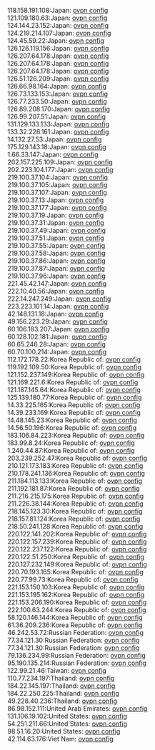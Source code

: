 118.158.191.108:Japan: [ovpn config](vpn/118_158_191_108.ovpn)  
121.109.180.63:Japan: [ovpn config](vpn/121_109_180_63.ovpn)  
124.144.23.152:Japan: [ovpn config](vpn/124_144_23_152.ovpn)  
124.219.214.107:Japan: [ovpn config](vpn/124_219_214_107.ovpn)  
124.45.59.22:Japan: [ovpn config](vpn/124_45_59_22.ovpn)  
126.126.119.156:Japan: [ovpn config](vpn/126_126_119_156.ovpn)  
126.207.64.178:Japan: [ovpn config](vpn/126_207_64_178.ovpn)  
126.207.64.178:Japan: [ovpn config](vpn/126_207_64_178.ovpn)  
126.207.64.178:Japan: [ovpn config](vpn/126_207_64_178.ovpn)  
126.51.126.209:Japan: [ovpn config](vpn/126_51_126_209.ovpn)  
126.66.98.164:Japan: [ovpn config](vpn/126_66_98_164.ovpn)  
126.73.133.153:Japan: [ovpn config](vpn/126_73_133_153.ovpn)  
126.77.233.50:Japan: [ovpn config](vpn/126_77_233_50.ovpn)  
126.89.208.170:Japan: [ovpn config](vpn/126_89_208_170.ovpn)  
126.99.207.51:Japan: [ovpn config](vpn/126_99_207_51.ovpn)  
131.129.133.133:Japan: [ovpn config](vpn/131_129_133_133.ovpn)  
133.32.226.161:Japan: [ovpn config](vpn/133_32_226_161.ovpn)  
14.132.27.53:Japan: [ovpn config](vpn/14_132_27_53.ovpn)  
175.129.143.18:Japan: [ovpn config](vpn/175_129_143_18.ovpn)  
1.66.33.147:Japan: [ovpn config](vpn/1_66_33_147.ovpn)  
202.157.225.109:Japan: [ovpn config](vpn/202_157_225_109.ovpn)  
202.223.104.177:Japan: [ovpn config](vpn/202_223_104_177.ovpn)  
219.100.37.104:Japan: [ovpn config](vpn/219_100_37_104.ovpn)  
219.100.37.105:Japan: [ovpn config](vpn/219_100_37_105.ovpn)  
219.100.37.107:Japan: [ovpn config](vpn/219_100_37_107.ovpn)  
219.100.37.13:Japan: [ovpn config](vpn/219_100_37_13.ovpn)  
219.100.37.177:Japan: [ovpn config](vpn/219_100_37_177.ovpn)  
219.100.37.19:Japan: [ovpn config](vpn/219_100_37_19.ovpn)  
219.100.37.31:Japan: [ovpn config](vpn/219_100_37_31.ovpn)  
219.100.37.49:Japan: [ovpn config](vpn/219_100_37_49.ovpn)  
219.100.37.51:Japan: [ovpn config](vpn/219_100_37_51.ovpn)  
219.100.37.55:Japan: [ovpn config](vpn/219_100_37_55.ovpn)  
219.100.37.58:Japan: [ovpn config](vpn/219_100_37_58.ovpn)  
219.100.37.86:Japan: [ovpn config](vpn/219_100_37_86.ovpn)  
219.100.37.87:Japan: [ovpn config](vpn/219_100_37_87.ovpn)  
219.100.37.96:Japan: [ovpn config](vpn/219_100_37_96.ovpn)  
221.45.42.147:Japan: [ovpn config](vpn/221_45_42_147.ovpn)  
222.10.40.56:Japan: [ovpn config](vpn/222_10_40_56.ovpn)  
222.14.247.249:Japan: [ovpn config](vpn/222_14_247_249.ovpn)  
223.223.101.14:Japan: [ovpn config](vpn/223_223_101_14.ovpn)  
42.148.131.18:Japan: [ovpn config](vpn/42_148_131_18.ovpn)  
49.156.223.29:Japan: [ovpn config](vpn/49_156_223_29.ovpn)  
60.106.183.207:Japan: [ovpn config](vpn/60_106_183_207.ovpn)  
60.128.102.181:Japan: [ovpn config](vpn/60_128_102_181.ovpn)  
60.65.246.28:Japan: [ovpn config](vpn/60_65_246_28.ovpn)  
60.70.100.214:Japan: [ovpn config](vpn/60_70_100_214.ovpn)  
112.172.178.22:Korea Republic of: [ovpn config](vpn/112_172_178_22.ovpn)  
119.192.109.50:Korea Republic of: [ovpn config](vpn/119_192_109_50.ovpn)  
121.152.237.149:Korea Republic of: [ovpn config](vpn/121_152_237_149.ovpn)  
121.169.221.6:Korea Republic of: [ovpn config](vpn/121_169_221_6.ovpn)  
121.187.145.64:Korea Republic of: [ovpn config](vpn/121_187_145_64.ovpn)  
125.139.180.77:Korea Republic of: [ovpn config](vpn/125_139_180_77.ovpn)  
14.33.225.165:Korea Republic of: [ovpn config](vpn/14_33_225_165.ovpn)  
14.39.233.169:Korea Republic of: [ovpn config](vpn/14_39_233_169.ovpn)  
14.48.145.23:Korea Republic of: [ovpn config](vpn/14_48_145_23.ovpn)  
14.56.50.196:Korea Republic of: [ovpn config](vpn/14_56_50_196.ovpn)  
183.106.84.223:Korea Republic of: [ovpn config](vpn/183_106_84_223.ovpn)  
183.99.8.24:Korea Republic of: [ovpn config](vpn/183_99_8_24.ovpn)  
1.240.44.87:Korea Republic of: [ovpn config](vpn/1_240_44_87.ovpn)  
203.239.252.47:Korea Republic of: [ovpn config](vpn/203_239_252_47.ovpn)  
210.121.173.183:Korea Republic of: [ovpn config](vpn/210_121_173_183.ovpn)  
210.178.241.136:Korea Republic of: [ovpn config](vpn/210_178_241_136.ovpn)  
211.184.113.133:Korea Republic of: [ovpn config](vpn/211_184_113_133.ovpn)  
211.192.181.87:Korea Republic of: [ovpn config](vpn/211_192_181_87.ovpn)  
211.216.215.175:Korea Republic of: [ovpn config](vpn/211_216_215_175.ovpn)  
211.226.38.144:Korea Republic of: [ovpn config](vpn/211_226_38_144.ovpn)  
218.145.123.30:Korea Republic of: [ovpn config](vpn/218_145_123_30.ovpn)  
218.157.81.124:Korea Republic of: [ovpn config](vpn/218_157_81_124.ovpn)  
218.50.241.128:Korea Republic of: [ovpn config](vpn/218_50_241_128.ovpn)  
220.122.141.202:Korea Republic of: [ovpn config](vpn/220_122_141_202.ovpn)  
220.122.157.239:Korea Republic of: [ovpn config](vpn/220_122_157_239.ovpn)  
220.122.237.122:Korea Republic of: [ovpn config](vpn/220_122_237_122.ovpn)  
220.122.51.250:Korea Republic of: [ovpn config](vpn/220_122_51_250.ovpn)  
220.127.232.149:Korea Republic of: [ovpn config](vpn/220_127_232_149.ovpn)  
220.70.193.165:Korea Republic of: [ovpn config](vpn/220_70_193_165.ovpn)  
220.77.99.73:Korea Republic of: [ovpn config](vpn/220_77_99_73.ovpn)  
221.153.150.103:Korea Republic of: [ovpn config](vpn/221_153_150_103.ovpn)  
221.153.195.162:Korea Republic of: [ovpn config](vpn/221_153_195_162.ovpn)  
221.153.206.190:Korea Republic of: [ovpn config](vpn/221_153_206_190.ovpn)  
222.100.63.244:Korea Republic of: [ovpn config](vpn/222_100_63_244.ovpn)  
58.120.146.144:Korea Republic of: [ovpn config](vpn/58_120_146_144.ovpn)  
61.36.209.236:Korea Republic of: [ovpn config](vpn/61_36_209_236.ovpn)  
46.242.53.72:Russian Federation: [ovpn config](vpn/46_242_53_72.ovpn)  
77.34.121.30:Russian Federation: [ovpn config](vpn/77_34_121_30.ovpn)  
77.34.121.30:Russian Federation: [ovpn config](vpn/77_34_121_30.ovpn)  
79.136.234.99:Russian Federation: [ovpn config](vpn/79_136_234_99.ovpn)  
95.190.135.214:Russian Federation: [ovpn config](vpn/95_190_135_214.ovpn)  
122.99.21.46:Taiwan: [ovpn config](vpn/122_99_21_46.ovpn)  
110.77.234.197:Thailand: [ovpn config](vpn/110_77_234_197.ovpn)  
184.22.145.197:Thailand: [ovpn config](vpn/184_22_145_197.ovpn)  
184.22.250.225:Thailand: [ovpn config](vpn/184_22_250_225.ovpn)  
49.228.40.236:Thailand: [ovpn config](vpn/49_228_40_236.ovpn)  
86.98.152.111:United Arab Emirates: [ovpn config](vpn/86_98_152_111.ovpn)  
131.106.19.102:United States: [ovpn config](vpn/131_106_19_102.ovpn)  
54.251.211.66:United States: [ovpn config](vpn/54_251_211_66.ovpn)  
98.51.16.20:United States: [ovpn config](vpn/98_51_16_20.ovpn)  
42.114.63.176:Viet Nam: [ovpn config](vpn/42_114_63_176.ovpn)  
